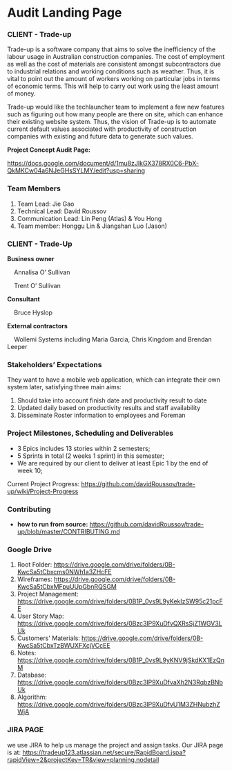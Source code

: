 # Audit Landing Page

### CLIENT - Trade-up
Trade-up is a software company that aims to solve the inefficiency of the labour usage in Australian construction companies. The cost of employment as well as the cost of materials are consistent amongst subcontractors due to industrial relations and working conditions such as weather. Thus, it is vital to point out the amount of workers working on particular jobs in terms of economic terms. This will help to carry out work using the least amount of money.

Trade-up would like the techlauncher team to implement a few new features such as figuring out how many people are there on site, which can enhance their existing website system. Thus, the vision of Trade-up is to automate current default values associated with productivity of construction companies with existing and future data to generate such values.

**Project Concept Audit Page:**

https://docs.google.com/document/d/1mu8zJIkGX378RX0C6-PbX-QkMKCw04a6NJeGHsSYLMY/edit?usp=sharing


### Team Members
1. Team Lead: Jie Gao
2. Technical Lead: David Roussov
3. Communication Lead:  Lin Peng (Atlas) & You Hong
4. Team member: Honggu Lin & Jiangshan Luo (Jason)


### CLIENT - Trade-Up
**Business owner**

&nbsp;&nbsp;&nbsp;&nbsp;Annalisa O’ Sullivan

&nbsp;&nbsp;&nbsp;&nbsp;Trent O’ Sullivan

**Consultant**

&nbsp;&nbsp;&nbsp;&nbsp;Bruce Hyslop

**External contractors**

&nbsp;&nbsp;&nbsp;&nbsp;Wollemi Systems including Maria Garcia, Chris Kingdom and Brendan Leeper


### Stakeholders’ Expectations
They want to have a mobile web application, which can integrate their own system later, satisfying three main aims:
1. Should take into account finish date and productivity result to date
2. Updated daily based on productivity results and staff availability
3. Disseminate Roster information to employees and Foreman


### Project Milestones, Scheduling and Deliverables
- 3 Epics includes 13 stories within 2 semesters; 
- 5 Sprints in total (2 weeks 1 sprint) in this semester; 
- We are required by our client to deliver at least Epic 1 by the end of week 10;

Current Project Progress: https://github.com/davidRoussov/trade-up/wiki/Project-Progress


### Contributing
- **how to run from source:** https://github.com/davidRoussov/trade-up/blob/master/CONTRIBUTING.md


### Google Drive
 1. Root Folder: https://drive.google.com/drive/folders/0B-KwcSa5tCbxcms0NWh1a3ZHcFE
 2. Wireframes: https://drive.google.com/drive/folders/0B-KwcSa5tCbxMFpuUUpGbnRQSGM
 3. Project Management: https://drive.google.com/drive/folders/0B1P_0vs9L9yKekIzSW95c21pcFE
 4. User Story Map: https://drive.google.com/drive/folders/0Bzc3lP9XuDfvQXRsSjZ1WGV3LUk
 5. Customers' Materials: https://drive.google.com/drive/folders/0B-KwcSa5tCbxTzBWUXFXcjVCcEE
 6. Notes: https://drive.google.com/drive/folders/0B1P_0vs9L9yKNV9jSkdKX1EzQnM
 7. Database: https://drive.google.com/drive/folders/0Bzc3lP9XuDfvaXh2N3RqbzBNbUk
 8. Algorithm: https://drive.google.com/drive/folders/0Bzc3lP9XuDfvU1M3ZHNubzhZWjA
 
 ### JIRA PAGE
 we use JIRA to help us manage the project and assign tasks.
 Our JIRA page is at: https://tradeup123.atlassian.net/secure/RapidBoard.jspa?rapidView=2&projectKey=TR&view=planning.nodetail
